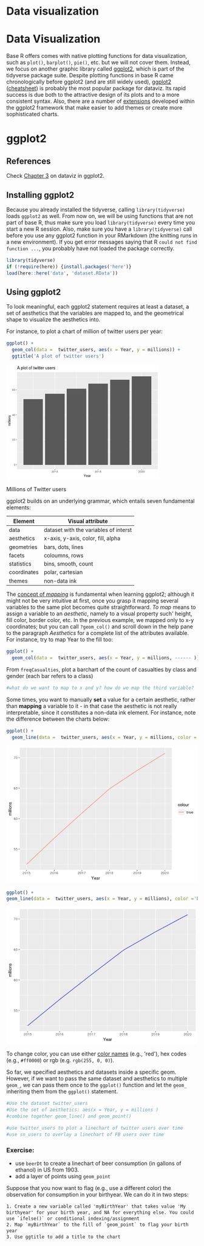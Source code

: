Data visualization
================

Data Visualization
==================

Base R offers comes with native plotting functions for data visualization, such as `plot()`, `barplot()`, `pie()`, etc. but we will not cover them. Instead, we focus on another graphic library called [ggplot2](http://ggplot2.org/), which is part of the tidyverse package suite. Despite plotting functions in base R came chronologically before ggplot2 (and are still widely used), [ggplot2](http://ggplot2.org/) ([cheatsheet](https://www.rstudio.com/wp-content/uploads/2015/03/ggplot2-cheatsheet.pdf)) is probably the most popular package for dataviz. Its rapid success is due both to the attractive design of its plots and to a more consistent syntax. Also, there are a number of [extensions](http://www.ggplot2-exts.org/) developed within the ggplot2 framework that make easier to add themes or create more sophisticated charts.

ggplot2
=======

References
----------

Check [Chapter 3](http://r4ds.had.co.nz/data-visualisation.html) on dataviz in ggplot2.

Installing ggplot2
------------------

Because you already installed the tidyverse, calling `library(tidyverse)` loads `ggplot2` as well. From now on, we will be using functions that are not part of base R, thus make sure you load `library(tidyverse)` every time you start a new R session. Also, make sure you have a `library(tidyverse)` call before you use any ggplot2 function in your RMarkdown (the knitting runs in a new environment). If you get error messages saying that R `could not find function ...`, you probably have not loaded the package correctly.

``` r
library(tidyverse)
if (!require(here)) {install.packages('here')}
load(here::here('data', 'dataset.RData'))
```

Using ggplot2
-------------

To look meaningful, each ggplot2 statement requires at least a dataset, a set of aesthetics that the variables are mapped to, and the geometrical shape to visualize the aesthetics into.

For instance, to plot a chart of million of twitter users per year:

``` r
ggplot() +
  geom_col(data =  twitter_users, aes(x = Year, y = millions)) +
  ggtitle('A plot of twitter users')
```

<img src="README_files/figure-markdown_github/unnamed-chunk-2-1.png" alt="Millions of Twitter users" width="80%" />
<p class="caption">
Millions of Twitter users
</p>

ggplot2 builds on an underlying grammar, which entails seven fundamental elements:

| Element     | Visual attribute                      |
|-------------|---------------------------------------|
| data        | dataset with the variables of interst |
| aesthetics  | x-axis, y-axis, color, fill, alpha    |
| geometries  | bars, dots, lines                     |
| facets      | coloumns, rows                        |
| statistics  | bins, smooth, count                   |
| coordinates | polar, cartesian                      |
| themes      | non-data ink                          |

The [concept of *mapping*](http://r4ds.had.co.nz/data-visualisation.html#aesthetic-mappings) is fundamental when learning ggplot2; although it might not be very intuitive at first, once you grasp it mapping several variables to the same plot becomes quite straightforward. *To map* means to assign a variable to an *aesthetic*, namely to a visual property such' height, fill color, border color, etc. In the previous example, we mapped only to x-y coordinates; but you can call `?geom_col()` and scroll down in the help pane to the paragraph *Aesthetics* for a complete list of the attributes available. For instance, try to map Year to the fill too:

``` r
ggplot() +
  geom_col(data =  twitter_users, aes(x = Year, y = millions, ------ ))
```

From `freqCasualties`, plot a barchart of the count of casualties by class and gender (each bar refers to a class)

``` r
#what do we want to map to x and y? how do we map the third variable?
```

Some times, you want to manually **set** a value for a certain aesthetic, rather than **mapping** a variable to it - in that case the aesthetic is not really interpretable, since it constitutes a non-data ink element. For instance, note the difference between the charts below:

``` r
ggplot() +
  geom_line(data =  twitter_users, aes(x = Year, y = millions, color ='blue' )) 
```

![](README_files/figure-markdown_github/unnamed-chunk-5-1.png)

``` r
ggplot() +
geom_line(data =  twitter_users, aes(x = Year, y = millions), color ='blue') 
```

![](README_files/figure-markdown_github/unnamed-chunk-5-2.png)

To change color, you can use either [color names](http://www.stat.columbia.edu/~tzheng/files/Rcolor.pdf) (e.g., 'red'), hex codes (e.g., `#ff0000`) or rgb (e.g. `rgb(255, 0, 0)`).

So far, we specified aesthetics and datasets inside a specific geom. However, if we want to pass the same dataset and aesthetics to multiple `geom_`, we can pass them once to the `ggplot()` function and let the `geom_` inheriting them from the `ggplot()` statement.

``` r
#Use the dataset twitter_users
#Use the set of aesthetics: aes(x = Year, y = millions )
#combine together geom_line() and geom_point() 
```

``` r
#use twitter_users to plot a linechart of twitter users over time
#use sn_users to overlay a linechart of FB users over time
```

### Exercise:

-   use `beerDt` to create a linechart of beer consumption (in gallons of ethanol) in US from 1903.
-   add a layer of points using `geom_point`

Suppose that you now want to flag (e.g., use a different color) the observation for consumption in your birthyear. We can do it in two steps:

    1. Create a new variable called 'myBirthYear' that takes value 'My birthyear' for your birth year, and NA for everything else. You could use `ifelse()` or conditional indexing/assignment
    2. Map `myBirthYear` to the fill of `geom_point` to flag your birth year
    3. Use ggtitle to add a title to the chart
